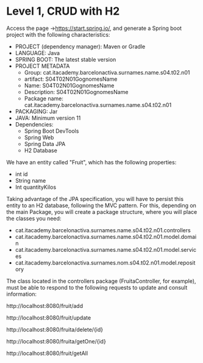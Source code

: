 # Level 1, CRUD with H2
Access the page ->https://start.spring.io/, and generate a Spring boot project with the following characteristics:

- PROJECT (dependency manager): Maven or Gradle
- LANGUAGE: Java
- SPRING BOOT: The latest stable version
- PROJECT METADATA
  - Group: cat.itacademy.barcelonactiva.surnames.name.s04.t02.n01
  - artifact: S04T02N01GognomesName
  - Name: S04T02N01GognomesName 
  - Description: S04T02N01GognomesName
  - Package name: cat.itacademy.barcelonactiva.surnames.name.s04.t02.n01
- PACKAGING: Jar
- JAVA: Minimum version 11
- Dependencies:
  - Spring Boot DevTools
  - Spring Web
  - Spring Data JPA
  - H2 Database

We have an entity called "Fruit", which has the following properties:
- int id
- String name
- Int quantityKilos

Taking advantage of the JPA specification, you will have to persist this entity to an H2 database, following the MVC pattern. For this, depending on the main Package, you will create a package structure, where you will place the classes you need:

- cat.itacademy.barcelonactiva.surnames.name.s04.t02.n01.controllers
- cat.itacademy.barcelonactiva.surnames.name.s04.t02.n01.model.domain
- cat.itacademy.barcelonactiva.surnames.name.s04.t02.n01.model.services
- cat.itacademy.barcelonactiva.surnames.nom.s04.t02.n01.model.repository

The class located in the controllers package (FruitaController, for example), must be able to respond to the following requests to update and consult information:

http://localhost:8080/fruit/add

http://localhost:8080/fruit/update

http://localhost:8080/fruita/delete/{id}

http://localhost:8080/fruita/getOne/{id}

http://localhost:8080/fruit/getAll